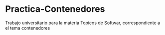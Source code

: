 # Practica-Contenedores
Trabajo universitario para la materia Topicos de Softwar, correspondiente a el tema contenedores
